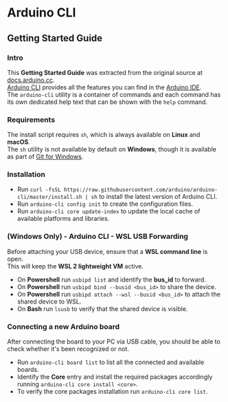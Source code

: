 # Arduino CLI

## Getting Started Guide

### Intro

This **Getting Started Guide** was extracted from the original source at [docs.arduino.cc](https://docs.arduino.cc/arduino-cli/).  
[Arduino CLI](https://docs.arduino.cc/arduino-cli/) provides all the features you can find in the [Arduino IDE](https://www.arduino.cc/en/software).  
The `arduino-cli` utility is a container of commands and each command has its own dedicated help text that can be shown with the `help` command.

### Requirements

The install script requires `sh`, which is always available on **Linux** and **macOS**.  
The `sh` utility is not available by default on **Windows**, though it is available as part of [Git for Windows](https://gitforwindows.org/).

### Installation

- Run `curl -fsSL https://raw.githubusercontent.com/arduino/arduino-cli/master/install.sh | sh` to install the latest version of Arduino CLI.
- Run `arduino-cli config init` to create the configuration files.
- Run `arduino-cli core update-index` to update the local cache of available platforms and libraries.

### (Windows Only) - Arduino CLI - WSL USB Forwarding

Before attaching your USB device, ensure that a **WSL command line** is open.  
This will keep the **WSL 2 lightweight VM** active.

- On **Powershell** run `usbipd list` and identify the **bus_id** to forward.
- On **Powershell** run `usbipd bind --busid <bus_id>` to share the device.
- On **Powershell** run `usbipd attach --wsl --busid <bus_id>` to attach the shared device to WSL.
- On **Bash** run `lsusb` to verify that the shared device is visible.

### Connecting a new Arduino board

After connecting the board to your PC via USB cable, you should be able to check whether it's been recognized or not.

- Run `arduino-cli board list` to list all the connected and available boards.
- Identify the **Core** entry and install the required packages accordingly running `arduino-cli core install <core>`.
- To verify the core packages installation run `arduino-cli core list`.
